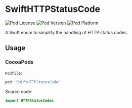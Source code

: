 # SwiftHTTPStatusCode
[![Pod License](http://img.shields.io/cocoapods/l/SwiftHTTPStatusCode.svg)](http://opensource.org/licenses/MIT)
[![Pod Version](http://img.shields.io/cocoapods/v/SwiftHTTPStatusCode.svg)](http://cocoadocs.org/docsets/SwiftHTTPStatusCode/)
[![Pod Platform](http://img.shields.io/cocoapods/p/SwiftHTTPStatusCode.svg)](http://cocoadocs.org/docsets/SwiftHTTPStatusCode/)

A Swift enum to simplify the handling of HTTP status codes.

## Usage

### CocoaPods
`Podfile`:
```ruby
pod 'SwiftHTTPStatusCode'
```
Source code:

```swift
import HTTPStatusCodes
```

